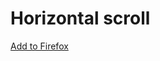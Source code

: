 # Horizontal scroll

[Add to Firefox](https://addons.mozilla.org/en-US/firefox/addon/horizontal-scroll)
